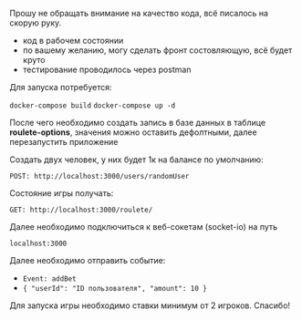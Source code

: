 Прошу не обращать внимание на качество кода, всё писалось на скорую руку.

* код в рабочем состоянии
* по вашему желанию, могу сделать фронт состовляющую, всё будет круто
* тестирование проводилось через postman

Для запуска потребуется:

``docker-compose build``
``docker-compose up -d``

После чего необходимо создать запись в базе данных в таблице **roulete-options**, значения можно оставить дефолтными, далее перезапустить приложение

Создать двух человек, у них будет 1к на балансе по умолчанию:

``POST: http://localhost:3000/users/randomUser``

Состояние игры получать:

``GET: http://localhost:3000/roulete/``

Далее необходимо подключиться к веб-сокетам (socket-io) на путь

``localhost:3000``

Далее необходимо отправить событие:

* ``Event: addBet``
* ``{
  "userId": "ID пользователя",
  "amount": 10
  }``

Для запуска игры необходимо ставки минимум от 2 игроков. Спасибо!
